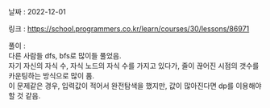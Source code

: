 날짜 : 2022-12-01  
  
링크 : https://school.programmers.co.kr/learn/courses/30/lessons/86971  
  
풀이 :  
다른 사람들 dfs, bfs로 많이들 풀었음.  
자기 자신의 자식 수, 자식 노드의 자식 수를 가지고 있다가, 줄이 끊어진 시점의 갯수를 카운팅하는 방식으로 많이 품.  
이 문제같은 경우, 입력값이 적어서 완전탐색을 했지만, 값이 많아진다면 dp를 이용해야할 것 같음.
